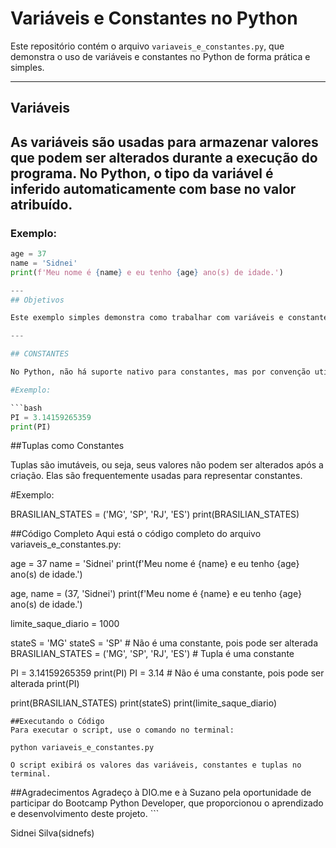 # Variáveis e Constantes no Python

Este repositório contém o arquivo `variaveis_e_constantes.py`, que demonstra o uso de variáveis e constantes no Python de forma prática e simples.

---

## Variáveis

As variáveis são usadas para armazenar valores que podem ser alterados durante a execução do programa. No Python, o tipo da variável é inferido automaticamente com base no valor atribuído.
---

### Exemplo:

````python
age = 37
name = 'Sidnei'
print(f'Meu nome é {name} e eu tenho {age} ano(s) de idade.')

---
## Objetivos

Este exemplo simples demonstra como trabalhar com variáveis e constantes no Python. Apesar de o Python não ter suporte nativo para constantes, boas práticas como o uso de letras maiúsculas e tuplas ajudam a indicar valores que não devem ser alterados.

---

## CONSTANTES

No Python, não há suporte nativo para constantes, mas por convenção utilizamos nomes em letras maiúsculas para indicar valores que não devem ser alterados.

#Exemplo:

```bash
PI = 3.14159265359
print(PI)
````

##Tuplas como Constantes

Tuplas são imutáveis, ou seja, seus valores não podem ser alterados após a criação. Elas são frequentemente usadas para representar constantes.

#Exemplo:

BRASILIAN_STATES = ('MG', 'SP', 'RJ', 'ES')
print(BRASILIAN_STATES)

##Código Completo
Aqui está o código completo do arquivo variaveis_e_constantes.py:

age = 37
name = 'Sidnei'
print(f'Meu nome é {name} e eu tenho {age} ano(s) de idade.')

age, name = (37, 'Sidnei')
print(f'Meu nome é {name} e eu tenho {age} ano(s) de idade.')

limite_saque_diario = 1000

stateS = 'MG'
stateS = 'SP' # Não é uma constante, pois pode ser alterada
BRASILIAN_STATES = ('MG', 'SP', 'RJ', 'ES') # Tupla é uma constante

PI = 3.14159265359
print(PI)
PI = 3.14 # Não é uma constante, pois pode ser alterada
print(PI)

print(BRASILIAN_STATES)
print(stateS)
print(limite_saque_diario)

```
##Executando o Código
Para executar o script, use o comando no terminal:

python variaveis_e_constantes.py

O script exibirá os valores das variáveis, constantes e tuplas no terminal.
```

##Agradecimentos
Agradeço à DIO.me e à Suzano pela oportunidade de participar do Bootcamp Python Developer, que proporcionou o aprendizado e desenvolvimento deste projeto. ```

Sidnei Silva(sidnefs)